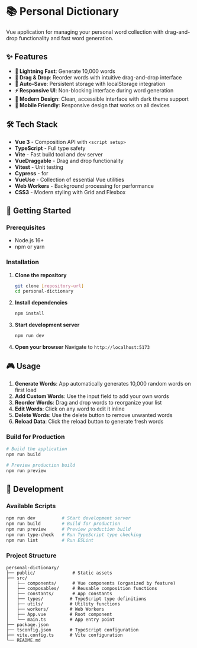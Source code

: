 # 📚 Personal Dictionary

Vue application for managing your personal word collection with drag-and-drop functionality and fast word generation.

## ✨ Features

- **🚀 Lightning Fast**: Generate 10,000 words
- **🎯 Drag & Drop**: Reorder words with intuitive drag-and-drop interface
- **💾 Auto-Save**: Persistent storage with localStorage integration
- **⚡ Responsive UI**: Non-blocking interface during word generation
- **🎨 Modern Design**: Clean, accessible interface with dark theme support
- **📱 Mobile Friendly**: Responsive design that works on all devices

## 🛠️ Tech Stack

- **Vue 3** - Composition API with `<script setup>`
- **TypeScript** - Full type safety
- **Vite** - Fast build tool and dev server
- **VueDraggable** - Drag and drop functionality
- **Vitest** - Unit testing
- **Cypress** - for 
- **VueUse** - Collection of essential Vue utilities
- **Web Workers** - Background processing for performance
- **CSS3** - Modern styling with Grid and Flexbox

## 🚀 Getting Started

### Prerequisites
- Node.js 16+
- npm or yarn

### Installation

1. **Clone the repository**
   ```bash
   git clone [repository-url]
   cd personal-dictionary
   ```

2. **Install dependencies**
   ```bash
   npm install
   ```

3. **Start development server**
   ```bash
   npm run dev
   ```

4. **Open your browser**
   Navigate to `http://localhost:5173`


## 🎮 Usage

1. **Generate Words**: App automatically generates 10,000 random words on first load
2. **Add Custom Words**: Use the input field to add your own words
3. **Reorder Words**: Drag and drop words to reorganize your list
4. **Edit Words**: Click on any word to edit it inline
5. **Delete Words**: Use the delete button to remove unwanted words
6. **Reload Data**: Click the reload button to generate fresh words

### Build for Production

```bash
# Build the application
npm run build

# Preview production build
npm run preview
```

## 🔧 Development

### Available Scripts

```bash
npm run dev          # Start development server
npm run build        # Build for production
npm run preview      # Preview production build
npm run type-check   # Run TypeScript type checking
npm run lint         # Run ESLint
```

### Project Structure

```
personal-dictionary/
├── public/              # Static assets
├── src/
│   ├── components/      # Vue components (organized by feature)
│   ├── composables/     # Reusable composition functions
│   ├── constants/       # App constants
│   ├── types/          # TypeScript type definitions
│   ├── utils/          # Utility functions
│   ├── workers/        # Web Workers
│   ├── App.vue         # Root component
│   └── main.ts         # App entry point
├── package.json
├── tsconfig.json       # TypeScript configuration
├── vite.config.ts      # Vite configuration
└── README.md
```
